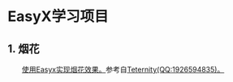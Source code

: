 # EasyX学习项目
## 1. 烟花
&emsp;&emsp;[使用Easyx实现烟花效果。](https://github.com/liaochenhan/EasyX-/blob/master/MyFireworks/fireworks.cpp)参考自[Teternity(QQ:1926594835)。](https://codebus.cn/teternity/post/Fireworks)
